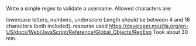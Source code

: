Write a simple regex to validate a username. Allowed characters are:

lowercase letters,
numbers,
underscore
Length should be between 4 and 16 characters (both included).
resourse used https://developer.mozilla.org/en-US/docs/Web/JavaScript/Reference/Global_Objects/RegExp
Took about 30 min.